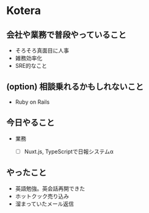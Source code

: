 # Kotera

## 会社や業務で普段やっていること

- そろそろ真面目に人事
- 雑務効率化
- SRE的なこと

## (option) 相談乗れるかもしれないこと

- Ruby on Rails

## 今日やること

- 業務

  - [ ] Nuxt.js, TypeScriptで日報システムα


## やったこと

- 英語勉強。英会話再開できた
- ホットクック売り込み
- 溜まっていたメール返信
